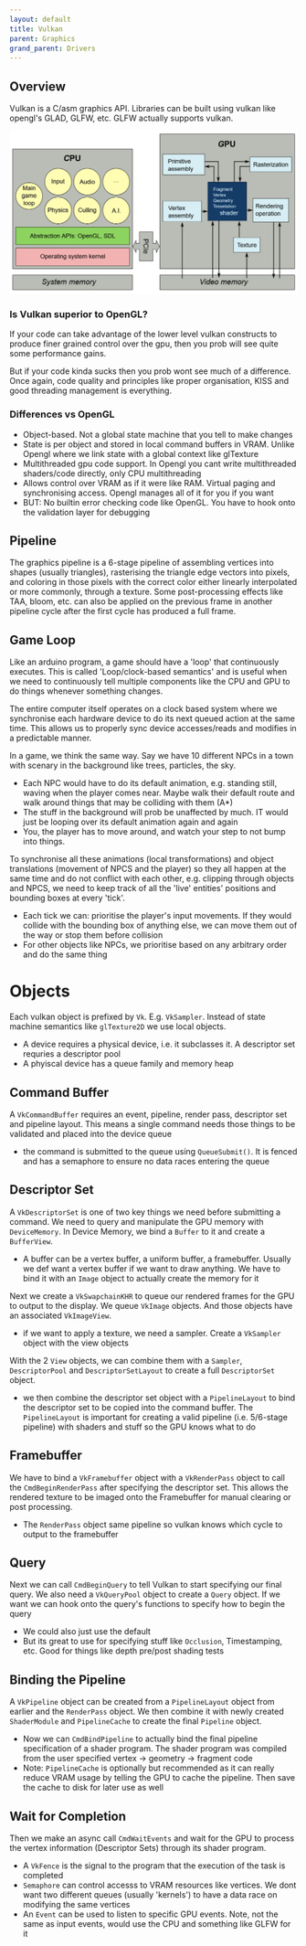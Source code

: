 ```yaml
---
layout: default
title: Vulkan
parent: Graphics
grand_parent: Drivers
---
```


## Overview

Vulkan is a C/asm graphics API. Libraries can be built using vulkan like opengl's GLAD, GLFW, etc. GLFW actually supports vulkan.

![](/assets/img/games/hardware_overview.png)

### Is Vulkan superior to OpenGL?

If your code can take advantage of the lower level vulkan constructs to produce finer grained control over the gpu, then you prob will see quite some performance gains.

But if your code kinda sucks then you prob wont see much of a difference. Once again, code quality and principles like proper organisation, KISS and good threading management is everything.

### Differences vs OpenGL

- Object-based. Not a global state machine that you tell to make changes
- State is per object and stored in local command buffers in VRAM. Unlike Opengl where we link state with a global context like glTexture
- Multithreaded gpu code support. In Opengl you cant write multithreaded shaders/code directly, only CPU multithreading
- Allows control over VRAM as if it were like RAM. Virtual paging and synchronising access. Opengl manages all of it for you if you want
- BUT: No builtin error checking code like OpenGL. You have to hook onto the validation layer for debugging

## Pipeline

The graphics pipeline is a 6-stage pipeline of assembling vertices into shapes (usually triangles), rasterising the triangle edge vectors into pixels, and coloring in those pixels with the correct color either linearly interpolated or more commonly, through a texture. Some post-processing effects like TAA, bloom, etc. can also be applied on the previous frame in another pipeline cycle after the first cycle has produced a full frame.

## Game Loop

Like an arduino program, a game should have a 'loop' that continuously executes. This is called 'Loop/clock-based semantics' and is useful when we need to continuously tell multiple components like the CPU and GPU to do things whenever something changes.

The entire computer itself operates on a clock based system where we synchronise each hardware device to do its next queued action at the same time. This allows us to properly sync device accesses/reads and modifies in a predictable manner.

In a game, we think the same way. Say we have 10 different NPCs in a town with scenary in the background like trees, particles, the sky.

- Each NPC would have to do its default animation, e.g. standing still, waving when the player comes near. Maybe walk their default route and walk around things that may be colliding with them (A*)
- The stuff in the background will prob be unaffected by much. IT would just be looping over its default animation again and again
- You, the player has to move around, and watch your step to not bump into things.

To synchronise all these animations (local transformations) and object translations (movement of NPCS and the player) so they all happen at the same time and do not conflict with each other, e.g. clipping through objects and NPCS, we need to keep track of all the 'live' entities' positions and bounding boxes at every 'tick'.

- Each tick we can: prioritise the player's input movements. If they would collide with the bounding box of anything else, we can move them out of the way or stop them before collision
- For other objects like NPCs, we prioritise based on any arbitrary order and do the same thing

# Objects

Each vulkan object is prefixed by `Vk`. E.g. `VkSampler`. Instead of state machine semantics like `glTexture2D` we use local objects.

- A device requires a physical device, i.e. it subclasses it. A descriptor set requries a descriptor pool
- A phyiscal device has a queue family and memory heap

## Command Buffer

A `VkCommandBuffer` requires an event, pipeline, render pass, descriptor set and pipeline layout. This means a single command needs those things to be validated and placed into the device queue

- the command is submitted to the queue using `QueueSubmit()`. It is fenced and has a semaphore to ensure no data races entering the queue

## Descriptor Set

A `VkDescriptorSet` is one of two key things we need before submitting a command. We need to query and manipulate the GPU memory with `DeviceMemory`. In Device Memory, we bind a `Buffer` to it and create a `BufferView`.

- A buffer can be a vertex buffer, a uniform buffer, a framebuffer. Usually we def want a vertex buffer if we want to draw anything. We have to bind it with an `Image` object to actually create the memory for it

Next we create a `VkSwapchainKHR` to queue our rendered frames for the GPU to output to the display. We queue `VkImage` objects. And those objects have an associated `VkImageView`.

- if we want to apply a texture, we need a sampler. Create a `VkSampler` object with the view objects

With the 2 `View` objects, we can combine them with a `Sampler`, `DescriptorPool` and `DescriptorSetLayout` to create a full `DescriptorSet` object.

- we then combine the descriptor set object with a `PipelineLayout` to bind the descriptor set to be copied into the command buffer. The `PipelineLayout` is important for creating a valid pipeline (i.e. 5/6-stage pipeline) with shaders and stuff so the GPU knows what to do

## Framebuffer

We have to bind a `VkFramebuffer` object with a `VkRenderPass` object to call the `CmdBeginRenderPass` after specifying the descriptor set. This allows the rendered texture to be imaged onto the Framebuffer for manual clearing or post processing.

- The `RenderPass` object same pipeline so vulkan knows which cycle to output to the framebuffer

## Query

Next we can call `CmdBeginQuery` to tell Vulkan to start specifying our final query. We also need a `VkQueryPool` object to create a `Query` object. If we want we can hook onto the query's functions to specify how to begin the query

- We could also just use the default
- But its great to use for specifying stuff like `Occlusion`, Timestamping, etc. Good for things like depth pre/post shading tests

## Binding the Pipeline

A `VkPipeline` object can be created from a `PipelineLayout` object from earlier and the `RenderPass` object. We then combine it with newly created `ShaderModule` and `PipelineCache` to create the final `Pipeline` object.

- Now we can `CmdBindPipeline` to actually bind the final pipeline specification of a shader program. The shader program was compiled from the user specified vertex -> geometry -> fragment code
- Note: `PipelineCache` is optionally but recommended as it can really reduce VRAM usage by telling the GPU to cache the pipeline. Then save the cache to disk for later use as well

## Wait for Completion

Then we make an async call `CmdWaitEvents` and wait for the GPU to process the vertex information (Descriptor Sets) through its shader program.

- A `VkFence` is the signal to the program that the execution of the task is completed
- `Semaphore` can control accesss to VRAM resources like vertices. We dont want two different queues (usually 'kernels') to have a data race on modifying the same vertices
- An `Event` can be used to listen to specific GPU events. Note, not the same as input events, would use the CPU and something like GLFW for it
